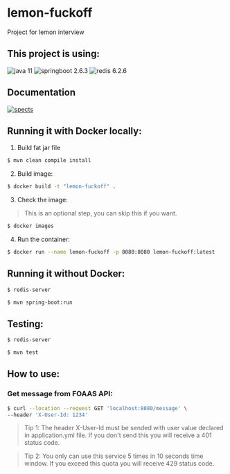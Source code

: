 # lemon-fuckoff

Project for lemon interview

## This project is using:

![java 11](https://img.shields.io/badge/java-11-orange.svg)
![springboot 2.6.3](https://img.shields.io/badge/springboot-2.5.6-272822.svg)
![redis 6.2.6](https://img.shields.io/badge/redis-6.2.6-red)

## Documentation

[![spects](https://img.shields.io/badge/specs-%E2%9D%A4-green.svg)](http://localhost:8080/swagger-ui.html)

## Running it with Docker locally:

1. Build fat jar file

```bash 
$ mvn clean compile install 
```

2. Build image:

```bash 
$ docker build -t "lemon-fuckoff" . 
```

3. Check the image:

> This is an optional step, you can skip this if you want.

``` bash 
$ docker images 
```

4. Run the container:

``` bash 
$ docker run --name lemon-fuckoff -p 8080:8080 lemon-fuckoff:latest 
```

## Running it without Docker:

```bash 
$ redis-server
```

```bash 
$ mvn spring-boot:run 
```

## Testing:
```bash 
$ redis-server
```

```bash 
$ mvn test 
```

## How to use:

### Get message from FOAAS API:
``` bash
$ curl --location --request GET 'localhost:8080/message' \
--header 'X-User-Id: 1234'
```

> Tip 1: The header X-User-Id must be sended with user value declared in application.yml file. If you don't send this you will receive a 401 status code.

> Tip 2: You only can use this service 5 times in 10 seconds time window. If you exceed this quota you will receive 429 status code.


